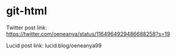 # git-html

Twitter post link:
https://twitter.com/oeneanya/status/1164964929486688258?s=19

Lucid post link:
 lucid.blog/oeneanya99
